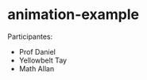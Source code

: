 # animation-example

Participantes:

<ul>
	<li>Prof Daniel</li>
	<li>Yellowbelt Tay</li>
	<li>Math Allan</li>
</ul>

